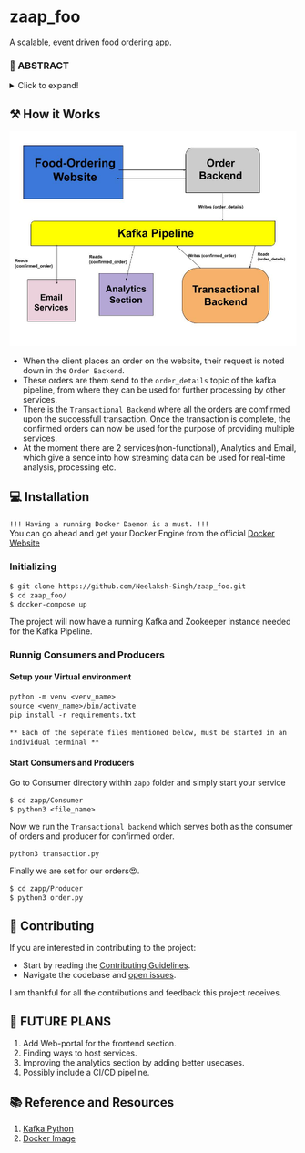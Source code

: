 # zaap_foo
A scalable, event driven food ordering app.

### 🚩 ABSTRACT
<details>
  <summary>Click to expand!</summary>

This project aims to create the necessary infrastructural backend to handle multiple orders and transactions. It also has the facility for providing the business team with real time analytics capabilities.

Kafa streaming pipeline is used for managing and working with multiple data streams, and is used for handling real-time orders and transaction.
</details>


## ⚒️ How it Works

![Workflow](.github/images/zaap.jpg)

* When the client places an order on the website, their request is noted down in the `Order Backend`.
* These orders are them send to the `order_details` topic of the kafka pipeline, from where they can be used for further processing by other services.
* There is the `Transactional Backend` where all the orders are comfirmed upon the successfull transaction. Once the transaction is complete, the confirmed orders can now be used for the purpose of providing multiple services. 
* At the moment there are 2 services(non-functional), Analytics and Email, which give a sence into how streaming data can be used for real-time analysis, processing etc.

## 💻 Installation

`!!! Having a running Docker Daemon is a must. !!!` <br>
You can go ahead and get your Docker Engine from the official [Docker Website](https://docs.docker.com/engine/install/)

### Initializing

```console
$ git clone https://github.com/Neelaksh-Singh/zaap_foo.git
$ cd zaap_foo/
$ docker-compose up
```
The project will now have a running Kafka and Zookeeper instance needed for the Kafka Pipeline.

### Runnig Consumers and Producers

#### Setup your Virtual environment
```
python -m venv <venv_name>
source <venv_name>/bin/activate
pip install -r requirements.txt 
```
`** Each of the seperate files mentioned below, must be started in an individual terminal **` <br>

#### Start Consumers and Producers

Go to Consumer directory within `zapp` folder and simply start your service

```
$ cd zapp/Consumer
$ python3 <file_name>
```
Now we run the `Transactional backend` which serves both as the consumer of orders and producer for confirmed order.
```
python3 transaction.py
```
Finally we are set for our orders😍.
```
$ cd zapp/Producer
$ python3 order.py
```

## 🤝 Contributing

If you are interested in contributing to the project:

- Start by reading the [Contributing Guidelines](CONTRIBUTING.md).
- Navigate the codebase and [open issues](https://github.com/Neelaksh-Singh/zaap_foo/issues).

I am thankful for all the contributions and feedback this project receives.

## 🚀 FUTURE PLANS

1. Add Web-portal for the frontend section.
2. Finding ways to host services.
3. Improving the analytics section by adding better usecases.
4. Possibly include a CI/CD pipeline.

## 📚 Reference and Resources
1. [Kafka Python](https://kafka-python.readthedocs.io/en/master/)
2. [Docker Image](https://hub.docker.com/u/confluentinc)



